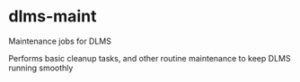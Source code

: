 # dlms-maint
Maintenance jobs for DLMS

Performs basic cleanup tasks, and other routine maintenance to keep DLMS running smoothly
